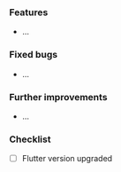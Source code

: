 ### Features
- ...

### Fixed bugs
- ...

### Further improvements
- ...

### Checklist
- [ ] Flutter version upgraded

